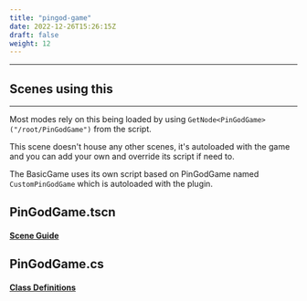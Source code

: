 ```yaml
---
title: "pingod-game"
date: 2022-12-26T15:26:15Z
draft: false
weight: 12
---
```

---
## Scenes using this
---

Most modes rely on this being loaded by using `GetNode<PinGodGame>("/root/PinGodGame")` from the script.

This scene doesn't house any other scenes, it's autoloaded with the game and you can add your own and override its script if need to.

The BasicGame uses its own script based on PinGodGame named `CustomPinGodGame` which is autoloaded with the plugin.

## PinGodGame.tscn

#### [Scene Guide](./pingodgame.tscn)

## PinGodGame.cs

#### [Class Definitions](/pingod-addons/html/classPinGodGame.html)